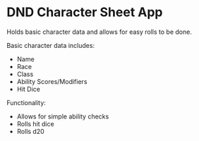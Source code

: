 # DND Character Sheet App
Holds basic character data and allows for easy rolls to be done.

Basic character data includes:
+ Name
+ Race
+ Class
+ Ability Scores/Modifiers
+ Hit Dice

Functionality:
+ Allows for simple ability checks
+ Rolls hit dice
+ Rolls d20
